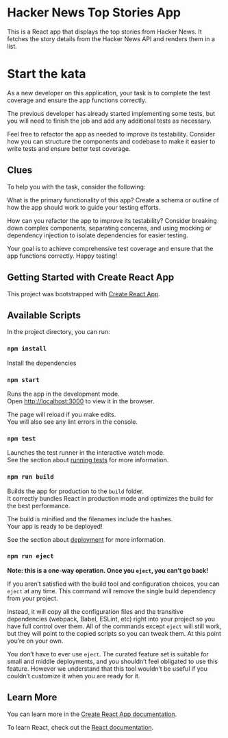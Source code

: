 # Hacker News Top Stories App

This is a React app that displays the top stories from Hacker News. It fetches the story details from the Hacker News API and renders them in a list.

# Start the kata

As a new developer on this application, your task is to complete the test coverage and ensure the app functions correctly. 

The previous developer has already started implementing some tests, but you will need to finish the job and add any additional tests as necessary.

Feel free to refactor the app as needed to improve its testability. Consider how you can structure the components and codebase to make it easier to write tests and ensure better test coverage.

## Clues

To help you with the task, consider the following:

What is the primary functionality of this app? Create a schema or outline of how the app should work to guide your testing efforts.

How can you refactor the app to improve its testability? Consider breaking down complex components, separating concerns, and using mocking or dependency injection to isolate dependencies for easier testing.

Your goal is to achieve comprehensive test coverage and ensure that the app functions correctly. Happy testing!

##  Getting Started with Create React App

This project was bootstrapped with [Create React App](https://github.com/facebook/create-react-app).

## Available Scripts

In the project directory, you can run:

### `npm install`

Install the dependencies

### `npm start`

Runs the app in the development mode.\
Open [http://localhost:3000](http://localhost:3000) to view it in the browser.

The page will reload if you make edits.\
You will also see any lint errors in the console.

### `npm test`

Launches the test runner in the interactive watch mode.\
See the section about [running tests](https://facebook.github.io/create-react-app/docs/running-tests) for more information.

### `npm run build`

Builds the app for production to the `build` folder.\
It correctly bundles React in production mode and optimizes the build for the best performance.

The build is minified and the filenames include the hashes.\
Your app is ready to be deployed!

See the section about [deployment](https://facebook.github.io/create-react-app/docs/deployment) for more information.

### `npm run eject`

**Note: this is a one-way operation. Once you `eject`, you can’t go back!**

If you aren’t satisfied with the build tool and configuration choices, you can `eject` at any time. This command will remove the single build dependency from your project.

Instead, it will copy all the configuration files and the transitive dependencies (webpack, Babel, ESLint, etc) right into your project so you have full control over them. All of the commands except `eject` will still work, but they will point to the copied scripts so you can tweak them. At this point you’re on your own.

You don’t have to ever use `eject`. The curated feature set is suitable for small and middle deployments, and you shouldn’t feel obligated to use this feature. However we understand that this tool wouldn’t be useful if you couldn’t customize it when you are ready for it.

## Learn More

You can learn more in the [Create React App documentation](https://facebook.github.io/create-react-app/docs/getting-started).

To learn React, check out the [React documentation](https://reactjs.org/).
